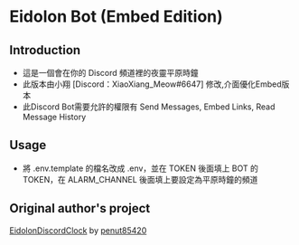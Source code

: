 # Eidolon Bot (Embed Edition)

## Introduction

+ 這是一個會在你的 Discord 頻道裡的夜靈平原時鐘
+ 此版本由小翔 [Discord：XiaoXiang_Meow#6647] 修改,介面優化Embed版本
+ 此Discord Bot需要允許的權限有 Send Messages, Embed Links, Read Message History

## Usage

+ 將 .env.template 的檔名改成 .env，並在 TOKEN 後面填上 BOT 的 TOKEN，在 ALARM_CHANNEL 後面填上要設定為平原時鐘的頻道

## Original author's project

[EidolonDiscordClock](https://github.com/penut85420/EidolonDiscordClock) by [penut85420](https://github.com/penut85420)
